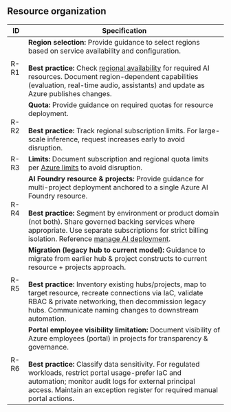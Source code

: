 ## Resource organization

| ID   | Specification |
|------|--------------|
| R-R1 | **Region selection:** Provide guidance to select regions based on service availability and configuration.<br><br><strong>Best practice:</strong> Check [regional availability](https://azure.microsoft.com/explore/global-infrastructure/products-by-region/#products-by-region_tab5) for required AI resources. Document region-dependent capabilities (evaluation, real-time audio, assistants) and update as Azure publishes changes. |
| R-R2 | **Quota:** Provide guidance on required quotas for resource deployment.<br><br><strong>Best practice:</strong> Track regional subscription limits. For large-scale inference, request increases early to avoid disruption. |
| R-R3 | **Limits:** Document subscription and regional quota limits per [Azure limits](https://learn.microsoft.com/azure/azure-resource-manager/management/azure-subscription-service-limits) to avoid disruption. |
| R-R4 | **AI Foundry resource & projects:** Provide guidance for multi-project deployment anchored to a single Azure AI Foundry resource.<br><br><strong>Best practice:</strong> Segment by environment or product domain (not both). Share governed backing services where appropriate. Use separate subscriptions for strict billing isolation. Reference [manage AI deployment](https://learn.microsoft.com/azure/cloud-adoption-framework/scenarios/ai/manage#manage-ai-deployment). |
| R-R5 | **Migration (legacy hub to current model):** Guidance to migrate from earlier hub & project constructs to current resource + projects approach.<br><br><strong>Best practice:</strong> Inventory existing hubs/projects, map to target resource, recreate connections via IaC, validate RBAC & private networking, then decommission legacy hubs. Communicate naming changes to downstream automation. |
| R-R6 | **Portal employee visibility limitation:** Document visibility of Azure employees (portal) in projects for transparency & governance.<br><br><strong>Best practice:</strong> Classify data sensitivity. For regulated workloads, restrict portal usage-prefer IaC and automation; monitor audit logs for external principal access. Maintain an exception register for required manual portal actions. |

